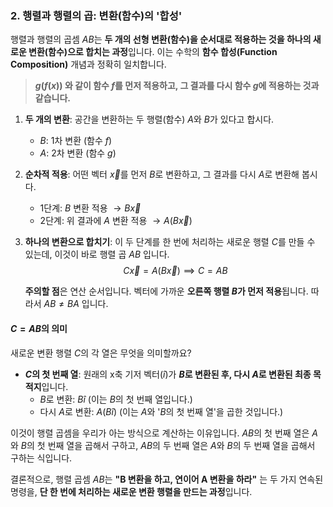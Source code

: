 ### **2. 행렬과 행렬의 곱: 변환(함수)의 '합성'**

행렬과 행렬의 곱셈 $AB$는 **두 개의 선형 변환(함수)을 순서대로 적용하는 것을 하나의 새로운 변환(함수)으로 합치는 과정**입니다. 이는 수학의 **함수 합성(Function Composition)** 개념과 정확히 일치합니다.

> **$g(f(x))$ 와 같이 함수 $f$를 먼저 적용하고, 그 결과를 다시 함수 $g$에 적용하는 것과 같습니다.**

1.  **두 개의 변환**: 공간을 변환하는 두 행렬(함수) $A$와 $B$가 있다고 합시다.
    -   $B$: 1차 변환 (함수 $f$)
    -   $A$: 2차 변환 (함수 $g$)

2.  **순차적 적용**: 어떤 벡터 $\vec{x}$를 먼저 $B$로 변환하고, 그 결과를 다시 $A$로 변환해 봅시다.
    -   1단계: $B$ 변환 적용 $\rightarrow B\vec{x}$
    -   2단계: 위 결과에 $A$ 변환 적용 $\rightarrow A(B\vec{x})$

3.  **하나의 변환으로 합치기**: 이 두 단계를 한 번에 처리하는 새로운 행렬 $C$를 만들 수 있는데, 이것이 바로 행렬 곱 $AB$ 입니다.
    $$ C\vec{x} = A(B\vec{x}) \implies C = AB $$

    **주의할 점**은 연산 순서입니다. 벡터에 가까운 **오른쪽 행렬 $B$가 먼저 적용**됩니다. 따라서 $AB \neq BA$ 입니다.

#### **$C = AB$의 의미**

새로운 변환 행렬 $C$의 각 열은 무엇을 의미할까요?

-   **$C$의 첫 번째 열**: 원래의 x축 기저 벡터($\hat{i}$)가 **$B$로 변환된 후, 다시 $A$로 변환된 최종 목적지**입니다.
    -   $B$로 변환: $B\hat{i}$ (이는 $B$의 첫 번째 열입니다.)
    -   다시 $A$로 변환: $A(B\hat{i})$ (이는 $A$와 '$B$의 첫 번째 열'을 곱한 것입니다.)

이것이 행렬 곱셈을 우리가 아는 방식으로 계산하는 이유입니다. $AB$의 첫 번째 열은 $A$와 $B$의 첫 번째 열을 곱해서 구하고, $AB$의 두 번째 열은 $A$와 $B$의 두 번째 열을 곱해서 구하는 식입니다.

결론적으로, 행렬 곱셈 $AB$는 **"B 변환을 하고, 연이어 A 변환을 하라"** 는 두 가지 연속된 명령을, **단 한 번에 처리하는 새로운 변환 행렬을 만드는 과정**입니다.